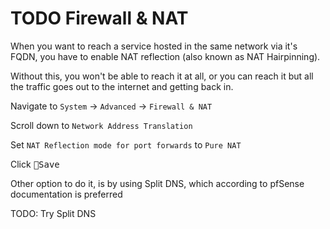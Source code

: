 # TODO Firewall & NAT

When you want to reach a service hosted in the same network via it's FQDN,
you have to enable NAT reflection (also known as NAT Hairpinning).

Without this, you won't be able to reach it at all,
or you can reach it but all the traffic goes out to the internet and getting back in.

Navigate to  `System` -> `Advanced` -> `Firewall & NAT`

Scroll down to `Network Address Translation`

Set `NAT Reflection mode for port forwards` to `Pure NAT`

Click <kbd>💾Save</kbd>

Other option to do it, is by using Split DNS, which according to pfSense documentation is preferred

TODO: Try Split DNS
